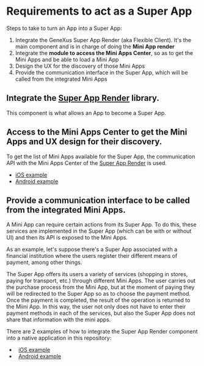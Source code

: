 # Requirements to act as a Super App

Steps to take to turn an App into a Super App:

1. Integrate the GeneXus Super App Render (aka Flexible Client). It's the main component and is in charge of doing the **Mini App render**
2. Integrate the **module to access the Mini Apps Center**, so as to get the Mini Apps and be able to load a Mini App
3. Design the UX for the discovery of those Mini Apps
4. Provide the communication interface in the Super App, which will be called from the integrated Mini Apps

## Integrate the [Super App Render](/SuperAppRender.md) library.

This component is what allows an App to become a Super App.

## Access to the Mini Apps Center to get the Mini Apps and UX design for their discovery.

To get the list of Mini Apps available for the Super App, the communication API with the Mini Apps Center of the [Super App Render](/SuperAppRender.md) is used.

- [iOS example](iOS/README.md)
- [Android example](Android/README.md)

## Provide a **communication interface** to be called from the integrated Mini Apps. 

A Mini App can require certain actions from its Super App. To do this, these services are implemented in the Super App (which can be with or without UI) and then its API is exposed to the Mini Apps. 

As an example, let's suppose there's a Super App associated with a financial institution where the users register their different means of payment, among other things.

The Super App offers its users a variety of services (shopping in stores, paying for transport, etc.) through different Mini Apps. The user carries out the purchase process from the Mini App, but at the moment of paying they will be redirected to the Super App so as to choose the payment method. Once the payment is completed, the result of the operation is returned to the Miini App. In this way, the user not only does not have to enter their payment methods in each of the services, but also the Super App does not share that information with the mini apps.

There are 2 examples of how to integrate the Super App Render component into a native application in this repository:

-   [iOS example](iOS/SampleExternalObject/README.md)
-   [Android example](Android/MiniAppCaller/README.md)
